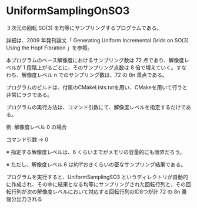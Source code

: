 # UniformSamplingOnSO3


３次元の回転 SO(3) を均等にサンプリングするプログラムである。

詳細は、2009 年発刊論文「 Generating Uniform Incremental Grids on SO(3) Using the Hopf Fibration 」を参照。

本プログラムのベース解像度におけるサンプリング数は 72 点であり、解像度レベルが 1 段階上がるごとに、そのサンプリング点数は 8 倍で増えていく。すなわち、解像度レベル n でのサンプリング数は、72 の 8n 乗点である。

プログラムのビルドは、付属のCMakeLists.txtを用い、CMakeを用いて行うと非常にラクである。

プログラムの実行方法は、コマンド引数にて、解像度レベルを指定するだけである。

例: 解像度レベル  0  の場合

コマンド引数  →  0

※ 指定する解像度レベルは、6  くらいまでがメモリの容量的にも限界だろう。

※ ただし、解像度レベル  6 は約1°おきくらいの密なサンプリング結果である。

プログラムを実行すると、UniformSamplingSO3 というディレクトリが自動的に作成され、その中に結果となる均等にサンプリングされた回転行列と、その回転行列が次の解像度レベルにおいて対応する回転行列のID8つが計 72 の 8n 乗個分出力される
